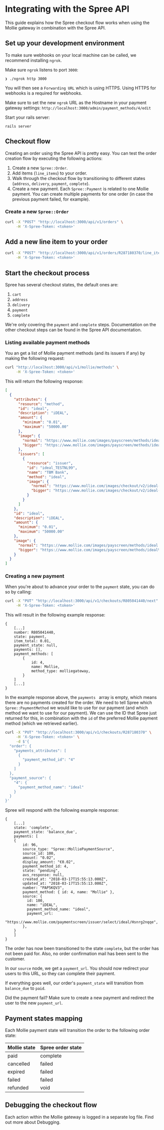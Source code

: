 # Integrating with the Spree API

This guide explains how the Spree checkout flow works when using the Mollie gateway in combination with the Spree API.

## Set up your development environment

To make sure webhooks on your local machine can be called, we recommend installing `ngrok`.

Make sure `ngrok` listens to port `3000`:

```
❯ ./ngrok http 3000
```

You will then see a `Forwarding URL` which is using HTTPS. Using HTTPS for webhooks is a required for webhooks.

Make sure to set the new `ngrok` URL as the Hostname in your payment gateway settings: `http://localhost:3000/admin/payment_methods/4/edit`

Start your rails server:

```
rails server
```

## Checkout flow

Creating an order using the Spree API is pretty easy. You can test the order creation flow by executing the following actions:

1. Create a new `Spree::Order`.
2. Add items (`line_items`) to your order.
3. Walk through the checkout flow by transitioning to different states (`address`, `delivery`, `payment`, `complete`).
4. Create a new payment. Each `Spree::Payment` is related to one Mollie payment. You can create multiple payments for one order (in case the previous payment failed, for example).

### Create a new `Spree::Order`

```bash
curl -X "POST" "http://localhost:3000/api/v1/orders" \
     -H 'X-Spree-Token: <token>'
```

## Add a new line item to your order

```bash
curl -X "POST" "http://localhost:3000/api/v1/orders/R287180370/line_items?line_item%5Bvariant_id%5D=1&line_item%5Bquantity%5D=1" \
     -H 'X-Spree-Token: <token>'
```

## Start the checkout process

Spree has several checkout states, the default ones are:

1. `cart`
2. `address`
3. `delivery`
4. `payment`
5. `complete`

We're only covering the `payment` and `complete` steps. Documentation on the other checkout steps can be found in the Spree API documentation.

### Listing available payment methods

You an get a list of Mollie payment methods (and its issuers if any) by making the following request:

```bash
curl "http://localhost:3000/api/v1/mollie/methods" \
     -H 'X-Spree-Token: <token>'
```

This will return the following response:

```json
[
  {
    "attributes": {
      "resource": "method",
      "id": "ideal",
      "description": "iDEAL",
      "amount": {
        "minimum": "0.01",
        "maximum": "50000.00"
      },
      "image": {
        "normal": "https://www.mollie.com/images/payscreen/methods/ideal.png",
        "bigger": "https://www.mollie.com/images/payscreen/methods/ideal%402x.png"
      },
      "issuers": [
        {
          "resource": "issuer",
          "id": "ideal_TESTNL99",
          "name": "TBM Bank",
          "method": "ideal",
          "image": {
            "normal": "https://www.mollie.com/images/checkout/v2/ideal-issuer-icons/TESTNL99.png",
            "bigger": "https://www.mollie.com/images/checkout/v2/ideal-issuer-icons/TESTNL99%402x.png"
          }
        }
      ]
    },
    "id": "ideal",
    "description": "iDEAL",
    "amount": {
      "minimum": "0.01",
      "maximum": "50000.00"
    },
    "image": {
      "normal": "https://www.mollie.com/images/payscreen/methods/ideal.png",
      "bigger": "https://www.mollie.com/images/payscreen/methods/ideal%402x.png"
    }
  }
]
```

### Creating a new payment

When you're about to advance your order to the `payment` state, you can do so by calling:

```bash
curl -X "PUT" "http://localhost:3000/api/v1/checkouts/R805041440/next" \
     -H 'X-Spree-Token: <token>'
```

This will result in the following example response:

```
{
    [...]
    number: R805041440,
    state: payment,
    item_total: 0.01,
    payment_state: null,
    payments: [],
    payment_methods: [
        {
            id: 4,
            name: Mollie,
            method_type: molliegateway,
        }
    ]
    [...]
}
```

In the example response above, the `payments ` array is empty, which means there are no payments created for the order. We need to tell Spree which `Spree::PaymentMethod` we would like to use for our payment (and which method we want to use for our payment).
We can use the ID that Spree just returned for this, in combination with the `id` of the preferred Mollie payment method (which we retrieved earlier).

```bash
curl -X "PUT" "http://localhost:3000/api/v1/checkouts/R287180370" \
     -H 'X-Spree-Token: <token>' \
     -d $'{
  "order": {
    "payments_attributes": [
      {
        "payment_method_id": "4"
      }
    ]
  },
  "payment_source": {
    "4": {
      "payment_method_name": "ideal"
    }
  }
}'
```

Spree will respond with the following example response:

```
{
    [...]
    state: 'complete',
    payment_state: 'balance_due',
    payments: [
    {
        id: 96,
        source_type: "Spree::MolliePaymentSource",
        source_id: 100,
        amount: "0.02",
        display_amount: "€0.02",
        payment_method_id: 4,
        state: "pending",
        avs_response: null,
        created_at: "2018-03-17T15:55:13.000Z",
        updated_at: "2018-03-17T15:55:13.000Z",
        number: "PAP5KQV3",
        payment_method: { id: 4, name: "Mollie" },
        source: {
          id: 100,
          name: "iDEAL",
          payment_method_name: "ideal",
          payment_url:
            "https://www.mollie.com/paymentscreen/issuer/select/ideal/Hsnrg2nqqe",
        },
    }
    ]
}
```

The order has now been transitioned to the state `complete`, but the order has not been paid for. Also, no order confirmation mail has been sent to the customer.

In our `source` node, we get a `payment_url`. You should now redirect your users to this URL, so they can complete their payment.

If everything goes well, our order's `payment_state` will transition from `balance_due` to `paid`.

Did the payment fail? Make sure to create a new payment and redirect the user to the new `payment_url`.

## Payment states mapping

Each Mollie payment state will transition the order to the following order state:

| Mollie state | Spree order state |
|--------------|-------------------|
| paid         | complete          |
| cancelled    | failed            |
| expired      | failed            |
| failed       | failed            |
| refunded     | void              |

## Debugging the checkout flow

Each action within the Mollie gateway is logged in a separate log file. Find out more about Debugging.
